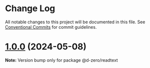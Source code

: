 # Change Log

All notable changes to this project will be documented in this file.
See [Conventional Commits](https://conventionalcommits.org) for commit guidelines.

# [1.0.0](https://github.com/d-zero-dev/tools/compare/@d-zero/readtext@1.0.0-alpha.2...@d-zero/readtext@1.0.0) (2024-05-08)

**Note:** Version bump only for package @d-zero/readtext
